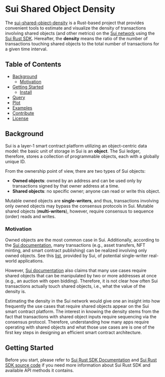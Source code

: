 # Sui Shared Object Density

The [sui-shared-object-density](https://github.com/roman1e2f5p8s/sui-shared-object-density) 
is a Rust-based project that provides convenient tools to estimate and visualize the density 
of transactions involving shared objects (and other metrics) on the 
[Sui network](https://sui.io/) using the [Sui Rust SDK](https://docs.sui.io/build/rust-sdk). 
Hereafter, the **density** means the ratio of the number of transactions touching shared 
objects to the total number of transactions for a given time interval.

## Table of Contents

- [Background](#background)
    - [Motivation](#motivation)
- [Getting Started](#getting-started)
    - [Install](#install)
- [Query](#query-usage)
- [Plot](#plot-usage)
- [Examples](#examples)
- [Contribute](#contribute)
- [License](#license)

## Background

Sui is a layer-1 smart contract platform utilizing an object-centric data model: the basic unit 
of storage in Sui is an **object**. The Sui ledger, therefore, stores a collection of 
programmable objects, each with a globally unique ID.

From the ownership point of view, there are two types of Sui objects:
- **Owned objects**: owned by an address and can be used only by transactions signed by that 
owner address at a time. 
- **Shared objects**: no specific owner; anyone can read or write this object. 

Mutable owned objects are **single-writers**, and thus, transactions involving only owned objects 
may bypass the consensus protocols in Sui. Mutable shared objects (**multi-writers**), however, 
require consensus to sequence (order) reads and writes.

### Motivation

Owned objects are the most common case in Sui. Additionally, according to the 
[Sui documentation](https://docs.sui.io/learn/how-sui-works#transactions-on-single-owner-objects), 
many transactions (e.g., asset transfers, NFT minting, and smart contract publishing) 
can be realized involving only owned objects. See this 
[list](https://docs.sui.io/learn/single-writer-apps), provided by Sui, of potential 
single-writer real-world applications.

However, 
[Sui documentation](https://docs.sui.io/learn/how-sui-works#transactions-on-shared-objects) 
also claims that many use cases require shared objects that can be manipulated by two or 
more addresses at once (e.g., an auction with open bidding). Therefore, it is not clear how 
often Sui transactions actually touch shared objects, i.e., what the value of the density is. 

Estimating the density in the Sui network would give one an insight into how frequently the use
cases that require shared objects appear on the Sui smart contract platform. The interest in 
knowing the density stems from the fact that transactions with shared object inputs 
require sequencing via the consensus protocol. Therefore, understanding how many apps require
operating with shared objects and what those use cases are is one of the first key steps in 
designing an efficient smart contract architecture.

## Getting Started

Before you start, please refer to [Sui Rust SDK Documentation](https://docs.sui.io/build/rust-sdk)
and 
[Sui Rust SDK source code](https://github.com/MystenLabs/sui/blob/main/crates/sui-sdk/src/apis.rs)
if you need more information about Sui Rust SDK and available API methods it contains.
